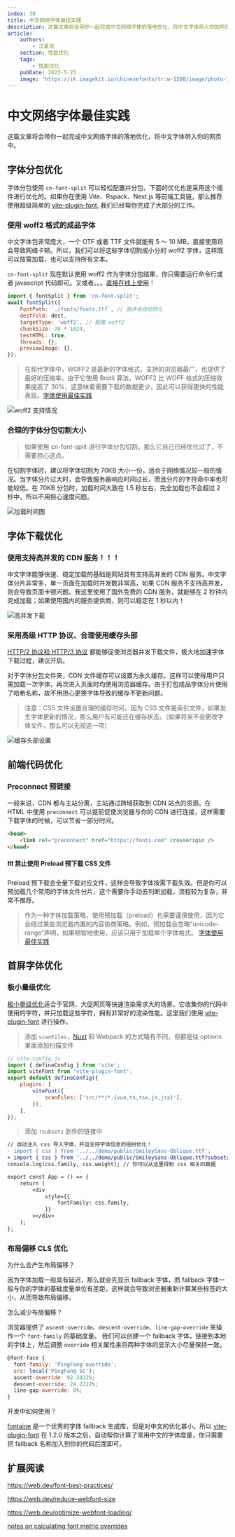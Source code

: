 ```yaml
---
index: 30
title: 中文网络字体最佳实践
description: 这篇文章将会带你一起完成中文网络字体的落地优化，将中文字体带入你的网页中。
article:
    authors:
        - 江夏尧
    section: 性能优化
    tags:
        - 性能优化
    pubDate: 2023-5-23
    image: 'https://ik.imagekit.io/chinesefonts/tr:w-1200/image/photo-1508804185872-d7badad00f7d.jfif'
---
```


# 中文网络字体最佳实践

这篇文章将会带你一起完成中文网络字体的落地优化，将中文字体带入你的网页中。

## 字体分包优化

字体分包使用 `cn-font-split` 可以轻松配置并分包，下面的优化也是采用这个插件进行优化的。如果你在使用 Vite、Rspack、Next.js 等前端工具链，那么推荐使用超级简单的 [vite-plugin-font](https://npmjs.com/package/vite-plugin-font), 我们已经帮你完成了大部分的工作。

### 使用 woff2 格式的成品字体

中文字体包非常庞大，一个 OTF 或者 TTF 文件就能有 5 ～ 10 MB，直接使用将会导致网络卡顿。所以，我们可以将这些字体切割成小分的 woff2 字体，这样既可以按需加载，也可以支持所有文本。

`cn-font-split` 现在默认使用 woff2 作为字体分包结果，你只需要运行命令行或者 javascript 代码即可。又或者。。。[直接在线上使用](/online-split)！

```js
import { fontSplit } from 'cn-font-split';
await fontSplit({
    FontPath: `./fonts/fonts.ttf`, // 插件会自动转化
    destFold: dest,
    targetType: 'woff2', // 配置 woff2
    chunkSize: 70 * 1024,
    testHTML: true,
    threads: {},
    previewImage: {},
});
```

> 在现代字体中，WOFF2 是最新的字体格式，支持的浏览器最广，也提供了最好的压缩率。由于它使用 Brotli 算法，WOFF2 比 WOFF 格式的压缩效果提高了 30%，这意味着需要下载的数据更少，因此可以获得更快的性能表现。[字体使用最佳实践](https://web.dev/font-best-practices/#be-cautious-when-using-preload-to-load-fonts)

![woff2 支持情况](/assets/woff2_support_status.png)

### 合理的字体分包切割大小

> 如果使用 cn-font-split 进行字体分包切割，那么它自己已经优化过了，不需要担心这点。

在切割字体时，建议将字体切割为 70KB 大小一份，适合于网络情况较一般的情况。当字体分片过大时，会导致服务器响应时间过长，而且分片的字符命中率也可能较低。在 70KB 分包时，加载时间大致在 1.5 秒左右，完全加载也不会超过 2 秒中，所以不用担心速度问题。

![加载时间图](/assets/performance_states.png)

## 字体下载优化

### 使用支持高并发的 CDN 服务！！！

中文字体能够快速、稳定加载的基础是网站具有支持高并发的 CDN 服务。中文字体分片非常多，单一页面在加载时并发数非常高，如果 CDN 服务不支持高并发，则会导致页面卡顿问题。我这里使用了国外免费的 CDN 服务，就能够在 2 秒钟内完成加载；如果使用国内的服务提供商，则可以稳定在 1 秒以内！

![高并发下载](/assets/performance_states.png)

### 采用高级 HTTP 协议、合理使用缓存头部

[HTTP/2 协议和 HTTP/3 协议](https://web.dev/content-delivery-networks/#http2-and-http3) 都能够促使浏览器并发下载文件，极大地加速字体下载过程，建议开启。

对于字体分包文件夹，CDN 文件缓存可以设置为永久缓存。这样可以使得用户只需加载一次字体，再次进入页面时均使用浏览器缓存。由于打包成品字体分片使用了哈希名称，故不用担心更换字体导致的缓存不更新问题。

> 注意：CSS 文件设置合理的缓存时间，因为 CSS 文件是索引文件，如果发生字体更新的情况，那么用户有可能还在缓存状态。（如果将来不会更改字体文件，那么可以无视这一项）

![缓存头部设置](/assets/status_cache.png)

## 前端代码优化

### Preconnect 预链接

一般来说，CDN 都与主站分离，主站通过跨域获取到 CDN 站点的资源。在 HTML 中使用 `preconnect` 可以提前促使浏览器与你的 CDN 进行连接，这样需要下载字体的时候，可以节省一部分时间。

```html
<head>
    <link rel="preconnect" href="https://fonts.com" crossorigin />
</head>
```

#### ❗❗❗ 禁止使用 Preload 预下载 CSS 文件

Preload 预下载会全量下载对应文件，这样会导致字体按需下载失效。但是你可以预加载几个常用的字体文件分片，这个需要你手动去判断加载，流程较为复杂，非常不推荐。

> 作为一种字体加载策略，使用预加载（preload）也需要谨慎使用，因为它会绕过某些浏览器内置的内容协商策略。例如，预加载会忽略“unicode-range”声明，如果明智地使用，应该只用于加载单个字体格式。 [字体使用最佳实践](https://web.dev/font-best-practices/)


## 首屏字体优化


### 极小量级优化

[极小量级优化](https://github.com/KonghaYao/cn-font-split/blob/main/packages/vite/README_zh.md#%E6%9E%81%E5%B0%8F%E9%87%8F%E7%BA%A7%E4%BC%98%E5%8C%96)适合于官网、大促网页等快速渲染需求大的场景，它收集你的代码中使用的字符，并只加载这些字符，拥有非常好的渲染性能。这里我们使用 [vite-plugin-font](https://npmjs.com/package/vite-plugin-font) 进行操作。

> 添加 `scanFiles`，[Nuxt](#nuxt) 和 Webpack 的方式略有不同，但都是往 options 里面添加扫描文件

```js
// vite.config.js
import { defineConfig } from 'vite';
import viteFont from 'vite-plugin-font';
export default defineConfig({
    plugins: [
        viteFont({
            scanFiles: ['src/**/*.{vue,ts,tsx,js,jsx}'],
        }), 
    ],
});
```

> 添加 `?subsets` 到你的链接中

```diff
// 自动注入 css 导入字体，并且支持字体信息的摇树优化！
- import { css } from '../../demo/public/SmileySans-Oblique.ttf';
+ import { css } from '../../demo/public/SmileySans-Oblique.ttf?subsets';
console.log(css.family, css.weight); // 你可以从这里得到 css 相关的数据

export const App = () => {
    return (
        <div
            style={{
                fontFamily: css.family,
            }}
        ></div>
    );
};
```


### 布局偏移 CLS 优化

为什么会产生布局偏移？

因为字体加载一般具有延迟，那么就会先显示 fallback 字体，而 fallback 字体一般与你的字体的基础度量单位有差距，这样就会导致浏览器重新计算某些标签的大小，从而导致布局偏移。

怎么减少布局偏移？ 

浏览器提供了 `ascent-override`、`descent-override`、`line-gap-override` 来操作一个 `font-family` 的基础度量。
我们可以创建一个 fallback 字体，链接到本地的字体上，然后调整  `override` 相关属性来将两种字体的显示大小尽量保持一致。

```js
@font-face {
  font-family: 'PingFang override';
  src: local('PingFang SC');
  ascent-override: 92.3432%;
  descent-override: 24.2222%;
  line-gap-override: 0%;
}
```


开发中如何使用？

[fontaine](https://www.npmjs.com/package/fontaine) 是一个优秀的字体 fallback 生成库，但是对中文的优化甚小。所以 [vite-plugin-font](https://npmjs.com/package/vite-plugin-font) 在 1.2.0 版本之后，自动帮你计算了常用中文的字体度量，你只需要把 fallback 名称加入到你的代码后面即可。


## 扩展阅读

https://web.dev/font-best-practices/

https://web.dev/reduce-webfont-size

https://web.dev/optimize-webfont-loading/

[notes on calculating font metric overrides](https://docs.google.com/document/d/e/2PACX-1vRsazeNirATC7lIj2aErSHpK26hZ6dA9GsQ069GEbq5fyzXEhXbvByoftSfhG82aJXmrQ_sJCPBqcx_/pub)
